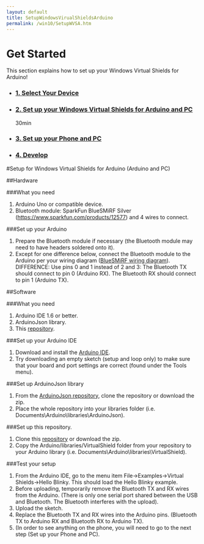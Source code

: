 ```yaml
---
layout: default
title: SetupWindowsVirualShieldsArduino
permalink: /win10/SetupWVSA.htm
---
```


<!-- Main jumbotron for a primary marketing message or call to action -->
<div class="row">
    <h1>Get Started</h1>
    <div class="col-md-8">
        <p>This section explains how to set up your Windows Virtual Shields for Arduino!</p>
    </div>
    <ul class="nav nav-justified get-started-steps text-center">
        <li>
          <a href="{{site.baseurl}}/GetStarted.htm"><h3 class="inactive">1. Select Your Device</h3></a>
        </li>
        <li>
          <a href="{{site.baseurl}}/win10/SetupWVSA.htm"><h3 class="active">2. Set up your Windows Virtual Shields for Arduino and PC</h3></a>
          <span class="glyphicon glyphicon-time"></span> 30min
        </li>
        <li>
          <a href="{{site.baseurl}}/win10/SetupPCWVSA.htm"><h3 class="inactive">3. Set up your Phone and PC</h3></a>
        </li>
        <li>
          <a href="{{site.baseurl}}/win10/samples/BlinkyWVSA.htm"><h3 class="inactive">4. Develop</h3></a>
        </li>
    </ul>
</div>

<div class="col-md-12" markdown="1">

#Setup for Windows Virtual Shields for Arduino (Arduino and PC)

##Hardware

###What you need
 1. Arduino Uno or compatible device.
 2. Bluetooth module: SparkFun BlueSMiRF Silver (https://www.sparkfun.com/products/12577) and 4 wires to connect.

###Set up your Arduino
 1. Prepare the Bluetooth module if necessary (the Bluetooth module may need to have headers soldered onto it).
 2. Except for one difference below, connect the Bluetooth module to the Arduino per your wiring diagram ([BlueSMiRF wiring diagram](https://learn.sparkfun.com/tutorials/using-the-bluesmirf/hardware-hookup)).
    DIFFERENCE: Use pins 0 and 1 instead of 2 and 3:
    The Bluetooth TX should connect to pin 0 (Arduino RX).
    The Bluetooth RX should connect to pin 1 (Arduino TX).

##Software

###What you need
 1. Arduino IDE 1.6 or better.
 2. ArduinoJson library.
 3. This [repository](https://github.com/ms-iot/virtual-shields-arduino).

###Set up your Arduino IDE
 1. Download and install the [Arduino IDE](http://www.arduino.cc/en/Main/Software).
 2. Try downloading an empty sketch (setup and loop only) to make sure that your board and port settings are correct (found under the Tools menu).

###Set up ArduinoJson library
 1. From the [ArduinoJson repository](https://github.com/bblanchon/ArduinoJson), clone the repository or download the zip.
 2. Place the whole repository into your libraries folder (i.e. Documents\Arduino\libraries\ArduinoJson\).

###Set up this repository.
 1. Clone this [repository](https://github.com/ms-iot/virtual-shields-arduino) or download the zip.
 2.	Copy the Arduino/libraries/VirtualShield folder from your repository to your Arduino library (i.e. Documents\Arduino\libraries\VirtualShield\).

###Test your setup
 1. From the Arduino IDE, go to the menu item File->Examples->Virtual Shields->Hello Blinky. This should load the Hello Blinky example.
 2. Before uploading, temporarily remove the Bluetooth TX and RX wires from the Arduino. (There is only one serial port shared between the USB and Bluetooth. The Bluetooth interferes with the upload).
 3. Upload the sketch.
 4. Replace the Bluetooth TX and RX wires into the Arduino pins. (Bluetooth TX to Arduino RX and Bluetooth RX to Arduino TX).
 5. (In order to see anything on the phone, you will need to go to the next step (Set up your Phone and PC).

</div>
